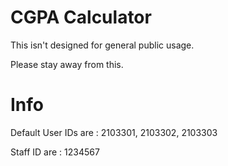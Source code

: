 # CGPA Calculator
This isn't designed for general public usage.

Please stay away from this.

# Info
Default User IDs are : 2103301, 2103302, 2103303 

Staff ID are : 1234567
